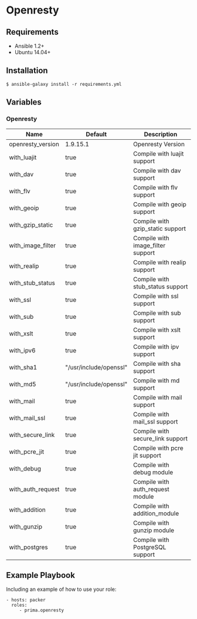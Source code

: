 # Openresty

## Requirements

- Ansible 1.2+
- Ubuntu 14.04+

## Installation

```shell
$ ansible-galaxy install -r requirements.yml
```

## Variables

### Openresty

| Name 						| Default 								| Description 										|
|---------------------------|---------------------------------------|---------------------------------------------------|
| openresty_version			| 1.9.15.1 								| Openresty Version 								|
| with_luajit				| true									| Compile with luajit support 						|          
| with_dav					| true									| Compile with dav support 							|          
| with_flv					| true									| Compile with flv support 							|          
| with_geoip				| true									| Compile with geoip support 						|          
| with_gzip_static			| true									| Compile with gzip_static support 					|          
| with_image_filter			| true									| Compile with image_filter support 				|          
| with_realip				| true									| Compile with realip support 						|          
| with_stub_status			| true									| Compile with stub_status support 					|          
| with_ssl 					| true									| Compile with ssl support 							|          
| with_sub 					| true									| Compile with sub support 							|          
| with_xslt					| true									| Compile with xslt support 						|          
| with_ipv6					| true									| Compile with ipv support 							|          
| with_sha1					| "/usr/include/openssl"				| Compile with sha support 							|          
| with_md5					| "/usr/include/openssl"				| Compile with md support 							|          
| with_mail 				| true									| Compile with mail support 						|          
| with_mail_ssl				| true									| Compile with mail_ssl support 					|          
| with_secure_link			| true									| Compile with secure_link support 					|          
| with_pcre_jit 			| true									| Compile with pcre jit support 					|          
| with_debug 				| true									| Compile with debug module 						|          
| with_auth_request 		| true									| Compile with auth_request module					|          
| with_addition 			| true									| Compile with addition_module  					|          
| with_gunzip 				| true									| Compile with gunzip module						|          
| with_postgres 			| true									| Compile with PostgreSQL support					|          


Example Playbook
----------------

Including an example of how to use your role:

    - hosts: packer
      roles:
         - prima.openresty
